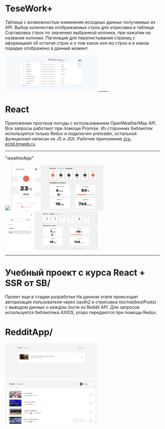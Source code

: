 # TeseWork+

Таблица с возможностью изменения исходных данных получаемых из API. Выбор количества отображаемых строк для отрисовки в таблице. 
Сортировка строк по значению выбранной колонки, при нажатии на название колонки.
Пагинация для перелистывания страниц с иформацией об остатке строк и о том какое кол-во строк и в каком порядке отображено в данный момент.

<img style="width:300px;" src="https://github.com/ZhadanovRoman/ReactJS/blob/masterReact/react-img/testTable.jpg">
_____


# React

Приложение прогноза погоды с использованием OpenWeatherMap API. Все запросы работают при помощи Promise. Из сторонних библиотек используется только Redux и подключен preloader, остальной функционал написан на JS и JSX. Рабочее приложение <a href="https://zrs-eclid.tmweb.ru/">zrs-eclid.tmweb.ru</a>

_____

"weatherApp"

<img style="width:300px;" src="https://github.com/ZhadanovRoman/ReactJS/blob/masterReact/react-img/1.bmp"> <img style="width:300px;" src="https://github.com/ZhadanovRoman/ReactJS/blob/masterReact/react-img/3.jpg">
<img style="width:300px;" src="https://github.com/ZhadanovRoman/ReactJS/blob/masterReact/react-img/7.jpg">


_____

# Учебный проект с курса React + SSR от SB/ 
Проект еще в стадии разработки
Hа данном этапе происходит авторизация пользователя через oauth2 и отрисовка постов(bestPosts) с выводом данных о каждом посте из Reddit API. Для запросов используется библиотека AXIOS,
props передаются при помощи Redux.

# RedditApp/

<img style="width:300px;" src="https://github.com/ZhadanovRoman/ReactJS/blob/masterReact/react-img/reddi1.jpg">  <img style="width:300px;" src="https://github.com/ZhadanovRoman/ReactJS/blob/masterReact/react-img/1.jpg">


